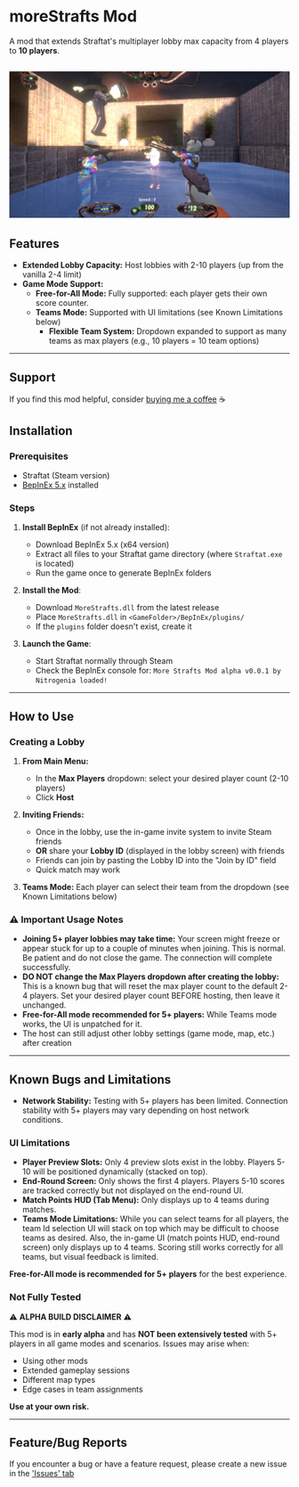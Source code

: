 # moreStrafts Mod

A mod that extends Straftat's multiplayer lobby max capacity from 4 players to **10 players**.

![5 players](banner-1.jpg)
---

## Features

- **Extended Lobby Capacity:** Host lobbies with 2-10 players (up from the vanilla 2-4 limit)
- **Game Mode Support:**
  - **Free-for-All Mode:** Fully supported: each player gets their own score counter.
  - **Teams Mode:** Supported with UI limitations (see Known Limitations below)
      - **Flexible Team System:** Dropdown expanded to support as many teams as max players (e.g., 10 players = 10 team options)

---

## Support

If you find this mod helpful, consider [buying me a coffee](https://buymeacoffee.com/nitrogenia) ☕

## Installation

### Prerequisites
- Straftat (Steam version)
- [BepInEx 5.x](https://github.com/BepInEx/BepInEx/releases) installed

### Steps

1. **Install BepInEx** (if not already installed):
   - Download BepInEx 5.x (x64 version)
   - Extract all files to your Straftat game directory (where `Straftat.exe` is located)
   - Run the game once to generate BepInEx folders

2. **Install the Mod**:
   - Download `MoreStrafts.dll` from the latest release
   - Place `MoreStrafts.dll` in `<GameFolder>/BepInEx/plugins/`
   - If the `plugins` folder doesn't exist, create it

3. **Launch the Game**:
   - Start Straftat normally through Steam
   - Check the BepInEx console for: `More Strafts Mod alpha v0.0.1 by Nitrogenia loaded!`

---

## How to Use

### Creating a Lobby

1. **From Main Menu:**
   - In the **Max Players** dropdown: select your desired player count (2-10 players)
   - Click **Host**

2. **Inviting Friends:**
   - Once in the lobby, use the in-game invite system to invite Steam friends
   - **OR** share your **Lobby ID** (displayed in the lobby screen) with friends
   - Friends can join by pasting the Lobby ID into the "Join by ID" field
   - Quick match may work

3. **Teams Mode:** Each player can select their team from the dropdown (see Known Limitations below)

### ⚠️ Important Usage Notes

- **Joining 5+ player lobbies may take time:** Your screen might freeze or appear stuck for up to a couple of minutes when joining. This is normal. Be patient and do not close the game. The connection will complete successfully.
- **DO NOT change the Max Players dropdown after creating the lobby:** This is a known bug that will reset the max player count to the default 2-4 players. Set your desired player count BEFORE hosting, then leave it unchanged.
- **Free-for-All mode recommended for 5+ players:** While Teams mode works, the UI is unpatched for it.
- The host can still adjust other lobby settings (game mode, map, etc.) after creation

---

## Known Bugs and Limitations

- **Network Stability:** Testing with 5+ players has been limited. Connection stability with 5+ players may vary depending on host network conditions.

### UI Limitations
- **Player Preview Slots:** Only 4 preview slots exist in the lobby. Players 5-10 will be positioned dynamically (stacked on top).
- **End-Round Screen:** Only shows the first 4 players. Players 5-10 scores are tracked correctly but not displayed on the end-round UI.
- **Match Points HUD (Tab Menu):** Only displays up to 4 teams during matches.
- **Teams Mode Limitations:** While you can select teams for all players, the team Id selection UI will stack on top which may be difficult to choose teams as desired. Also, the in-game UI (match points HUD, end-round screen) only displays up to 4 teams. Scoring still works correctly for all teams, but visual feedback is limited. 

**Free-for-All mode is recommended for 5+ players** for the best experience.



### Not Fully Tested
⚠️ **ALPHA BUILD DISCLAIMER** ⚠️

This mod is in **early alpha** and has **NOT been extensively tested** with 5+ players in all game modes and scenarios. Issues may arise when:
- Using other mods
- Extended gameplay sessions
- Different map types
- Edge cases in team assignments

**Use at your own risk.**

---

## Feature/Bug Reports 

If you encounter a bug or have a feature request, please create a new issue in the ['Issues' tab](https://github.com/ALBINALSHAIKH/moreStrafts/issues)

